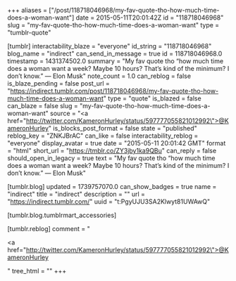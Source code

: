 +++
aliases = ["/post/118718046968/my-fav-quote-tho-how-much-time-does-a-woman-want"]
date = 2015-05-11T20:01:42Z
id = "118718046968"
slug = "my-fav-quote-tho-how-much-time-does-a-woman-want"
type = "tumblr-quote"

[tumblr]
interactability_blaze = "everyone"
id_string = "118718046968"
blog_name = "indirect"
can_send_in_message = true
id = 118718046968.0
timestamp = 1431374502.0
summary = "My fav quote tho “how much time does a woman want a week? Maybe 10 hours? That’s kind of the minimum? I don’t know.” — Elon Musk"
note_count = 1.0
can_reblog = false
is_blaze_pending = false
post_url = "https://indirect.tumblr.com/post/118718046968/my-fav-quote-tho-how-much-time-does-a-woman-want"
type = "quote"
is_blazed = false
can_blaze = false
slug = "my-fav-quote-tho-how-much-time-does-a-woman-want"
source = "<a href=\"http://twitter.com/KameronHurley/status/597777055821012992\">@KameronHurley</a>"
is_blocks_post_format = false
state = "published"
reblog_key = "ZNKJBrAC"
can_like = false
interactability_reblog = "everyone"
display_avatar = true
date = "2015-05-11 20:01:42 GMT"
format = "html"
short_url = "https://tmblr.co/ZY3jby1ka9QBu"
can_reply = false
should_open_in_legacy = true
text = "My fav quote tho &ldquo;how much time does a woman want a week? Maybe 10 hours? That’s kind of the minimum? I don’t know.” — Elon Musk"

[tumblr.blog]
updated = 1739757070.0
can_show_badges = true
name = "indirect"
title = "indirect"
description = ""
url = "https://indirect.tumblr.com/"
uuid = "t:PgyUJU3SA2Klwyt81UWAwQ"

[tumblr.blog.tumblrmart_accessories]

[tumblr.reblog]
comment = "<p><a href=\"http://twitter.com/KameronHurley/status/597777055821012992\">@KameronHurley</a></p>"
tree_html = ""
+++
